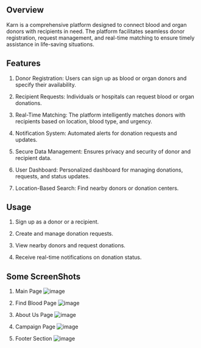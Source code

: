 ## Overview

Karn is a comprehensive platform designed to connect blood and organ donors with recipients in need. The platform facilitates seamless donor registration, request management, and real-time matching to ensure timely assistance in life-saving situations.

## Features

1. Donor Registration: Users can sign up as blood or organ donors and specify their availability.

2. Recipient Requests: Individuals or hospitals can request blood or organ donations.

3. Real-Time Matching: The platform intelligently matches donors with recipients based on location, blood type, and urgency.

4. Notification System: Automated alerts for donation requests and updates.

5. Secure Data Management: Ensures privacy and security of donor and recipient data.

6. User Dashboard: Personalized dashboard for managing donations, requests, and status updates.

7. Location-Based Search: Find nearby donors or donation centers.

## Usage

1. Sign up as a donor or a recipient.

2. Create and manage donation requests.

3. View nearby donors and request donations.

4. Receive real-time notifications on donation status.

## Some ScreenShots
1. Main Page
   ![image](https://github.com/user-attachments/assets/3978a04a-8678-4ab3-9169-b139b7df91b0)

2. Find Blood Page
   ![image](https://github.com/user-attachments/assets/7cefd397-04ee-4573-89ec-c0d0dbf1b76e)

3. About Us Page
   ![image](https://github.com/user-attachments/assets/5454620b-41e7-497a-9a7a-47a65f246416)

4. Campaign Page
   ![image](https://github.com/user-attachments/assets/f4e1e298-f73e-495b-b2e9-87087189ff5e)

5. Footer Section
   ![image](https://github.com/user-attachments/assets/cbe6330c-041a-412c-a834-643722470f4e)





